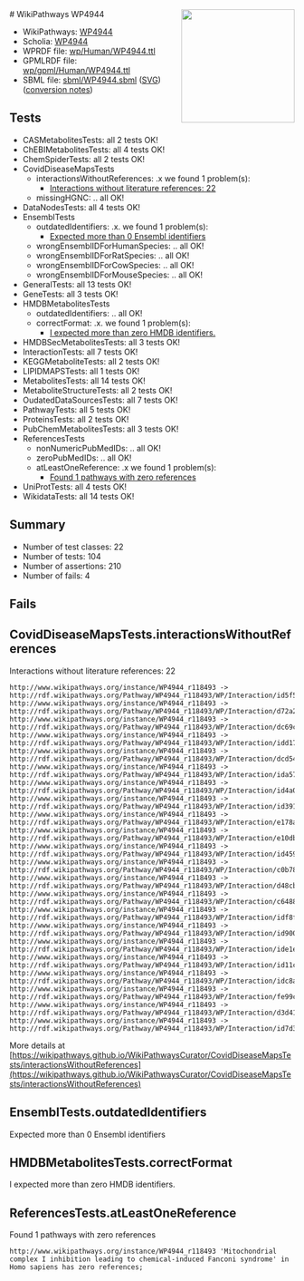 <img style="float: right; width: 200px" src="../logo.png" />
# WikiPathways WP4944

* WikiPathways: [WP4944](https://identifiers.org/wikipathways:WP4944)
* Scholia: [WP4944](https://scholia.toolforge.org/wikipathways/WP4944)
* WPRDF file: [wp/Human/WP4944.ttl](../wp/Human/WP4944.ttl)
* GPMLRDF file: [wp/gpml/Human/WP4944.ttl](../wp/gpml/Human/WP4944.ttl)
* SBML file: [sbml/WP4944.sbml](../sbml/WP4944.sbml) ([SVG](../sbml/WP4944.svg)) ([conversion notes](../sbml/WP4944.txt))

## Tests
* CASMetabolitesTests: all 2 tests OK!
* ChEBIMetabolitesTests: all 4 tests OK!
* ChemSpiderTests: all 2 tests OK!
* CovidDiseaseMapsTests
    * interactionsWithoutReferences: .x we found 1 problem(s):
        * [Interactions without literature references: 22](#9701cd02)
    * missingHGNC: .. all OK!
* DataNodesTests: all 4 tests OK!
* EnsemblTests
    * outdatedIdentifiers: .x. we found 1 problem(s):
        * [Expected more than 0 Ensembl identifiers](#f44398b7)
    * wrongEnsemblIDForHumanSpecies: .. all OK!
    * wrongEnsemblIDForRatSpecies: .. all OK!
    * wrongEnsemblIDForCowSpecies: .. all OK!
    * wrongEnsemblIDForMouseSpecies: .. all OK!
* GeneralTests: all 13 tests OK!
* GeneTests: all 3 tests OK!
* HMDBMetabolitesTests
    * outdatedIdentifiers: .. all OK!
    * correctFormat: .x. we found 1 problem(s):
        * [I expected more than zero HMDB identifiers.](#ad154c1e)
* HMDBSecMetabolitesTests: all 3 tests OK!
* InteractionTests: all 7 tests OK!
* KEGGMetaboliteTests: all 2 tests OK!
* LIPIDMAPSTests: all 1 tests OK!
* MetabolitesTests: all 14 tests OK!
* MetaboliteStructureTests: all 2 tests OK!
* OudatedDataSourcesTests: all 7 tests OK!
* PathwayTests: all 5 tests OK!
* ProteinsTests: all 2 tests OK!
* PubChemMetabolitesTests: all 3 tests OK!
* ReferencesTests
    * nonNumericPubMedIDs: .. all OK!
    * zeroPubMedIDs: .. all OK!
    * atLeastOneReference: .x we found 1 problem(s):
        * [Found 1 pathways with zero references](#35eb778e)
* UniProtTests: all 4 tests OK!
* WikidataTests: all 14 tests OK!


## Summary

* Number of test classes: 22
* Number of tests: 104
* Number of assertions: 210
* Number of fails: 4

## Fails

<a name="9701cd02" />

## CovidDiseaseMapsTests.interactionsWithoutReferences

Interactions without literature references: 22
```
http://www.wikipathways.org/instance/WP4944_r118493 -> http://rdf.wikipathways.org/Pathway/WP4944_r118493/WP/Interaction/id5f5a0663
http://www.wikipathways.org/instance/WP4944_r118493 -> http://rdf.wikipathways.org/Pathway/WP4944_r118493/WP/Interaction/d72a2
http://www.wikipathways.org/instance/WP4944_r118493 -> http://rdf.wikipathways.org/Pathway/WP4944_r118493/WP/Interaction/dc69c
http://www.wikipathways.org/instance/WP4944_r118493 -> http://rdf.wikipathways.org/Pathway/WP4944_r118493/WP/Interaction/idd1787fcc
http://www.wikipathways.org/instance/WP4944_r118493 -> http://rdf.wikipathways.org/Pathway/WP4944_r118493/WP/Interaction/dcd54
http://www.wikipathways.org/instance/WP4944_r118493 -> http://rdf.wikipathways.org/Pathway/WP4944_r118493/WP/Interaction/ida5739b00
http://www.wikipathways.org/instance/WP4944_r118493 -> http://rdf.wikipathways.org/Pathway/WP4944_r118493/WP/Interaction/id4a0511f1
http://www.wikipathways.org/instance/WP4944_r118493 -> http://rdf.wikipathways.org/Pathway/WP4944_r118493/WP/Interaction/id391453a2
http://www.wikipathways.org/instance/WP4944_r118493 -> http://rdf.wikipathways.org/Pathway/WP4944_r118493/WP/Interaction/e178a
http://www.wikipathways.org/instance/WP4944_r118493 -> http://rdf.wikipathways.org/Pathway/WP4944_r118493/WP/Interaction/e10db
http://www.wikipathways.org/instance/WP4944_r118493 -> http://rdf.wikipathways.org/Pathway/WP4944_r118493/WP/Interaction/id45956cf6
http://www.wikipathways.org/instance/WP4944_r118493 -> http://rdf.wikipathways.org/Pathway/WP4944_r118493/WP/Interaction/c0b78
http://www.wikipathways.org/instance/WP4944_r118493 -> http://rdf.wikipathways.org/Pathway/WP4944_r118493/WP/Interaction/d48cb
http://www.wikipathways.org/instance/WP4944_r118493 -> http://rdf.wikipathways.org/Pathway/WP4944_r118493/WP/Interaction/c6488
http://www.wikipathways.org/instance/WP4944_r118493 -> http://rdf.wikipathways.org/Pathway/WP4944_r118493/WP/Interaction/idf8f5cf58
http://www.wikipathways.org/instance/WP4944_r118493 -> http://rdf.wikipathways.org/Pathway/WP4944_r118493/WP/Interaction/id900b6636
http://www.wikipathways.org/instance/WP4944_r118493 -> http://rdf.wikipathways.org/Pathway/WP4944_r118493/WP/Interaction/ide1efb223
http://www.wikipathways.org/instance/WP4944_r118493 -> http://rdf.wikipathways.org/Pathway/WP4944_r118493/WP/Interaction/id11cc7706
http://www.wikipathways.org/instance/WP4944_r118493 -> http://rdf.wikipathways.org/Pathway/WP4944_r118493/WP/Interaction/idc8a282c3
http://www.wikipathways.org/instance/WP4944_r118493 -> http://rdf.wikipathways.org/Pathway/WP4944_r118493/WP/Interaction/fe99c
http://www.wikipathways.org/instance/WP4944_r118493 -> http://rdf.wikipathways.org/Pathway/WP4944_r118493/WP/Interaction/d3d41
http://www.wikipathways.org/instance/WP4944_r118493 -> http://rdf.wikipathways.org/Pathway/WP4944_r118493/WP/Interaction/id7d3d778
```

More details at [https://wikipathways.github.io/WikiPathwaysCurator/CovidDiseaseMapsTests/interactionsWithoutReferences](https://wikipathways.github.io/WikiPathwaysCurator/CovidDiseaseMapsTests/interactionsWithoutReferences)

<a name="f44398b7" />

## EnsemblTests.outdatedIdentifiers

Expected more than 0 Ensembl identifiers
<a name="ad154c1e" />

## HMDBMetabolitesTests.correctFormat

I expected more than zero HMDB identifiers.
<a name="35eb778e" />

## ReferencesTests.atLeastOneReference

Found 1 pathways with zero references
```
http://www.wikipathways.org/instance/WP4944_r118493 'Mitochondrial complex I inhibition leading to chemical-induced Fanconi syndrome' in Homo sapiens has zero references; 
```

